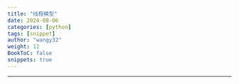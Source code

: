 ```yaml
---
title: "线程模型"
date: 2024-08-06
categories: [python]
tags: [snippet]
author: "wangy32"
weight: 12
BookToC: false
snippets: true
---
```



---